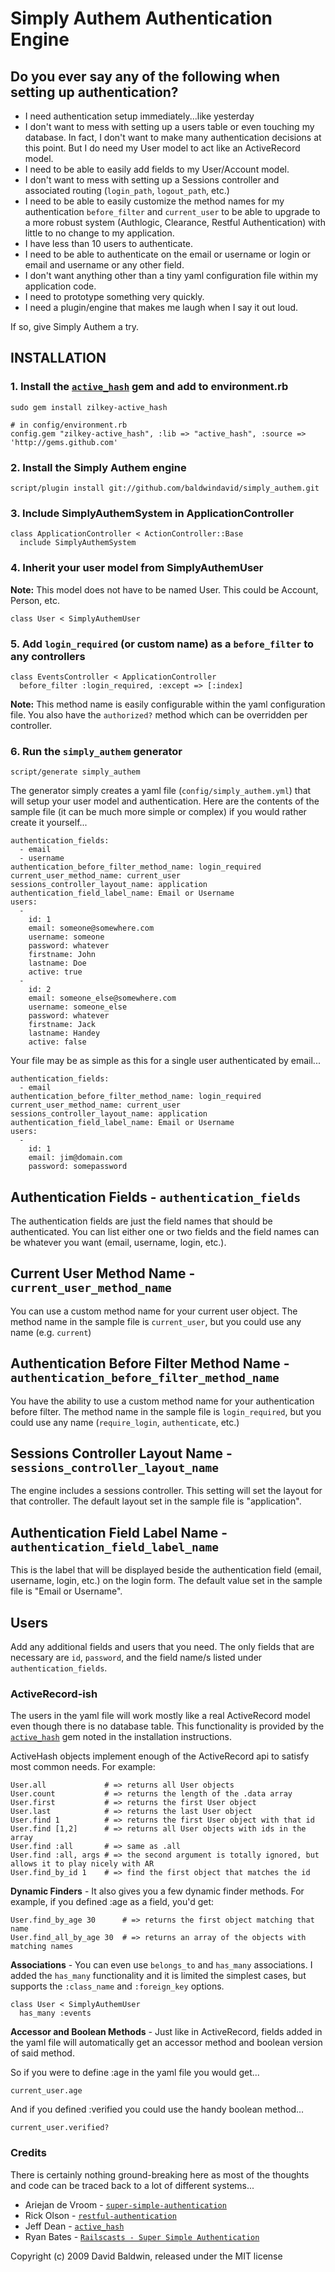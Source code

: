 Simply Authem Authentication Engine
===================================

## Do you ever say any of the following when setting up authentication?

- I need authentication setup immediately...like yesterday
- I don't want to mess with setting up a users table or even touching my database. In fact, I don't want to make many authentication decisions at this point.  But I do need my User model to act like an ActiveRecord model.
- I need to be able to easily add fields to my User/Account model.
- I don't want to mess with setting up a Sessions controller and associated routing (`login_path`, `logout_path`, etc.)
- I need to be able to easily customize the method names for my authentication `before_filter` and `current_user` to be able to upgrade to a more robust system (Authlogic, Clearance, Restful Authentication) with little to no change to my application.
- I have less than 10 users to authenticate.
- I need to be able to authenticate on the email or username or login or email and username or any other field.
- I don't want anything other than a tiny yaml configuration file within my application code.
- I need to prototype something very quickly.
- I need a plugin/engine that makes me laugh when I say it out loud.

If so, give Simply Authem a try.  

## INSTALLATION

### 1. Install the [`active_hash`](http://github.com/zilkey/active_hash) gem and add to environment.rb
    
    sudo gem install zilkey-active_hash
    
    # in config/environment.rb
    config.gem "zilkey-active_hash", :lib => "active_hash", :source => 'http://gems.github.com'
    
### 2. Install the Simply Authem engine

    script/plugin install git://github.com/baldwindavid/simply_authem.git
    
### 3. Include SimplyAuthemSystem in ApplicationController
    
    class ApplicationController < ActionController::Base
      include SimplyAuthemSystem

### 4. Inherit your user model from SimplyAuthemUser
    
**Note:** This model does not have to be named User.  This could be Account, Person, etc.

    class User < SimplyAuthemUser
    
### 5. Add `login_required` (or custom name) as a `before_filter` to any controllers

    class EventsController < ApplicationController
      before_filter :login_required, :except => [:index]
      
**Note:** This method name is easily configurable within the yaml configuration file.  You also have the `authorized?` method which can be overridden per controller.
      
### 6. Run the `simply_authem` generator

    script/generate simply_authem
    
The generator simply creates a yaml file (`config/simply_authem.yml`) that will setup your user model and authentication.
Here are the contents of the sample file (it can be much more simple or complex) if you would rather create it yourself...

    authentication_fields: 
      - email
      - username
    authentication_before_filter_method_name: login_required
    current_user_method_name: current_user
    sessions_controller_layout_name: application
    authentication_field_label_name: Email or Username
    users:
      -
        id: 1
        email: someone@somewhere.com
        username: someone
        password: whatever
        firstname: John
        lastname: Doe
        active: true
      -
        id: 2
        email: someone_else@somewhere.com
        username: someone_else
        password: whatever
        firstname: Jack
        lastname: Handey
        active: false
        
Your file may be as simple as this for a single user authenticated by email...

    authentication_fields: 
      - email
    authentication_before_filter_method_name: login_required
    current_user_method_name: current_user
    sessions_controller_layout_name: application
    authentication_field_label_name: Email or Username
    users:
      -
        id: 1
        email: jim@domain.com
        password: somepassword
        

## Authentication Fields - `authentication_fields`

The authentication fields are just the field names that should be authenticated.  You can list either one or two fields and the field names can be whatever you want (email, username, login, etc.).

## Current User Method Name - `current_user_method_name`

You can use a custom method name for your current user object.  The method name in the sample file is `current_user`, but you could use any name (e.g. `current`)

## Authentication Before Filter Method Name - `authentication_before_filter_method_name`

You have the ability to use a custom method name for your authentication before filter.  The method name in the sample file is `login_required`, but you could use any name (`require_login`, `authenticate`, etc.)

## Sessions Controller Layout Name - `sessions_controller_layout_name`

The engine includes a sessions controller.  This setting will set the layout for that controller.  The default layout set in the sample file is "application".

## Authentication Field Label Name - `authentication_field_label_name`

This is the label that will be displayed beside the authentication field (email, username, login, etc.) on the login form.  The default value set in the sample file is "Email or Username".

## Users

Add any additional fields and users that you need.  The only fields that are necessary are `id`, `password`, and the field name/s listed under `authentication_fields`.  

### ActiveRecord-ish

The users in the yaml file will work mostly like a real ActiveRecord model even though there is no database table.  This functionality is provided by the [`active_hash`](http://github.com/zilkey/active_hash) gem noted in the installation instructions.

ActiveHash objects implement enough of the ActiveRecord api to satisfy most common needs. For example:

    User.all             # => returns all User objects
    User.count           # => returns the length of the .data array
    User.first           # => returns the first User object
    User.last            # => returns the last User object
    User.find 1          # => returns the first User object with that id
    User.find [1,2]      # => returns all User objects with ids in the array
    User.find :all       # => same as .all
    User.find :all, args # => the second argument is totally ignored, but allows it to play nicely with AR
    User.find_by_id 1    # => find the first object that matches the id
    
**Dynamic Finders** - It also gives you a few dynamic finder methods. For example, if you defined :age as a field, you'd get:

    User.find_by_age 30      # => returns the first object matching that name
    User.find_all_by_age 30  # => returns an array of the objects with matching names
    
**Associations** - You can even use `belongs_to` and `has_many` associations. I added the `has_many` functionality and it is limited the simplest cases, but supports the `:class_name` and `:foreign_key` options.
    
    class User < SimplyAuthemUser
      has_many :events
      
**Accessor and Boolean Methods** - Just like in ActiveRecord, fields added in the yaml file will automatically get an accessor method and boolean version of said method.  

So if you were to define :age in the yaml file you would get...

    current_user.age
    
And if you defined :verified you could use the handy boolean method...

    current_user.verified?


### Credits

There is certainly nothing ground-breaking here as most of the thoughts and code can be traced back to a lot of different systems...

- Ariejan de Vroom - [`super-simple-authentication`](http://github.com/ariejan/super-simple-authentication)
- Rick Olson - [`restful-authentication`](http://github.com/technoweenie/restful-authentication)
- Jeff Dean - [`active_hash`](http://github.com/zilkey/active_hash)
- Ryan Bates - [`Railscasts - Super Simple Authentication`](http://railscasts.com/episodes/21-super-simple-authentication)


Copyright (c) 2009 David Baldwin, released under the MIT license